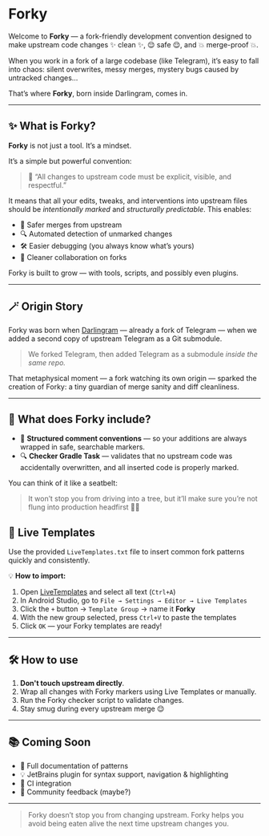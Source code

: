 # Forky

Welcome to **Forky** — a fork-friendly development convention designed to make upstream code changes ✨ clean ✨, 😌 safe 😌, and 💥 merge-proof 💥.

When you work in a fork of a large codebase (like Telegram), it’s easy to fall into chaos: silent overwrites, messy merges, mystery bugs caused by untracked changes…

That’s where **Forky**, born inside Darlingram, comes in.

---

## ✨ What is Forky?

**Forky** is not just a tool. It’s a mindset.

It’s a simple but powerful convention:
> 🧠 “All changes to upstream code must be explicit, visible, and respectful.”

It means that all your edits, tweaks, and interventions into upstream files should be *intentionally marked* and *structurally predictable*. This enables:

- 💬 Safer merges from upstream
- 🔍 Automated detection of unmarked changes
- 🛠 Easier debugging (you always know what’s yours)
- 🤝 Cleaner collaboration on forks

Forky is built to grow — with tools, scripts, and possibly even plugins.

---

## 🪄 Origin Story

Forky was born when [Darlingram](https://github.com/Darlingram/Darlingram-Android) — already a fork of Telegram —
when we added a second copy of upstream Telegram as a Git submodule.

> We forked Telegram,
> then added Telegram as a submodule
> *inside the same repo.*

That metaphysical moment — a fork watching its own origin —
sparked the creation of Forky: a tiny guardian of merge sanity and diff cleanliness.

---

## 🧩 What does Forky include?

- 📎 **Structured comment conventions** — so your additions are always wrapped in safe, searchable markers.
- 🔍 **Checker Gradle Task** — validates that no upstream code was accidentally overwritten, and all inserted code is properly marked.

You can think of it like a seatbelt:
> It won’t stop you from driving into a tree,
> but it’ll make sure you’re not flung into production headfirst 🚗🌳

## 📜 Live Templates

Use the provided `LiveTemplates.txt` file to insert common fork patterns quickly and consistently.

💡 **How to import:**
1. Open [LiveTemplates](LiveTemplates.txt) and select all text (`Ctrl+A`)
2. In Android Studio, go to `File → Settings → Editor → Live Templates`
3. Click the `+` button → `Template Group` → name it **Forky**
4. With the new group selected, press `Ctrl+V` to paste the templates
5. Click `OK` — your Forky templates are ready!

---

## 🛠 How to use

1. **Don't touch upstream directly**.
2. Wrap all changes with Forky markers using Live Templates or manually.
3. Run the Forky checker script to validate changes.
4. Stay smug during every upstream merge 😌

---

## 📚 Coming Soon

- 📖 Full documentation of patterns
- 💡 JetBrains plugin for syntax support, navigation & highlighting
- 🧪 CI integration
- 💬 Community feedback (maybe?)

---

> Forky doesn’t stop you from changing upstream.
> Forky helps you avoid being eaten alive the next time upstream changes you.
